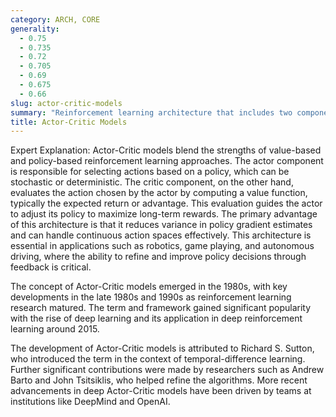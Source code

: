 ```yaml
---
category: ARCH, CORE
generality:
  - 0.75
  - 0.735
  - 0.72
  - 0.705
  - 0.69
  - 0.675
  - 0.66
slug: actor-critic-models
summary: "Reinforcement learning architecture that includes two components: an actor that determines the actions to take and a critic that evaluates those actions to improve the policy."
title: Actor-Critic Models
---
```


Expert Explanation: Actor-Critic models blend the strengths of value-based and policy-based reinforcement learning approaches. The actor component is responsible for selecting actions based on a policy, which can be stochastic or deterministic. The critic component, on the other hand, evaluates the action chosen by the actor by computing a value function, typically the expected return or advantage. This evaluation guides the actor to adjust its policy to maximize long-term rewards. The primary advantage of this architecture is that it reduces variance in policy gradient estimates and can handle continuous action spaces effectively. This architecture is essential in applications such as robotics, game playing, and autonomous driving, where the ability to refine and improve policy decisions through feedback is critical.

The concept of Actor-Critic models emerged in the 1980s, with key developments in the late 1980s and 1990s as reinforcement learning research matured. The term and framework gained significant popularity with the rise of deep learning and its application in deep reinforcement learning around 2015.

The development of Actor-Critic models is attributed to Richard S. Sutton, who introduced the term in the context of temporal-difference learning. Further significant contributions were made by researchers such as Andrew Barto and John Tsitsiklis, who helped refine the algorithms. More recent advancements in deep Actor-Critic models have been driven by teams at institutions like DeepMind and OpenAI.
